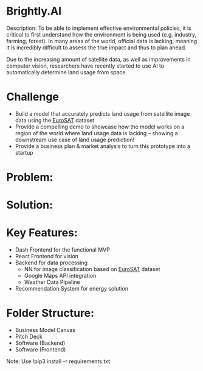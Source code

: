 # Brightly.AI
Description: To be able to implement effective environmental policies, it is critical to first understand how the environment is being used (e.g. industry, farming, forest). In many areas of the world, official data is lacking, meaning it is incredibly difficult to assess the true impact and thus to plan ahead.

Due to the increasing amount of satellite data, as well as improvements in computer vision, researchers have recently started to use AI to automatically determine land usage from space.


# Challenge

- Build a model that accurately predicts land usage from satellite image data using the [EuroSAT](https://github.com/phelber/EuroSAT) dataset
- Provide a compelling demo to showcase how the model works on a region of the world where land usage data is lacking – showing a downstream use case of land usage prediction!
- Provide a business plan & market analysis to turn this prototype into a startup

# Problem:

# Solution:

# Key Features:
 - Dash Frontend for the functional MVP
 - React Frontend for vision
 - Backend for data processing 
   - NN for image classification based on [EuroSAT](https://github.com/phelber/EuroSAT) dataset
   - Google Maps API integration
   - Weather Data Pipeline 
 - Recommendation System for energy solution

# Folder Structure:
 - Business Model Canvas 
 - Pitch Deck
 - Software (Backend)
 - Software (Frontend) 

Note: Use !pip3 install -r requirements.txt
